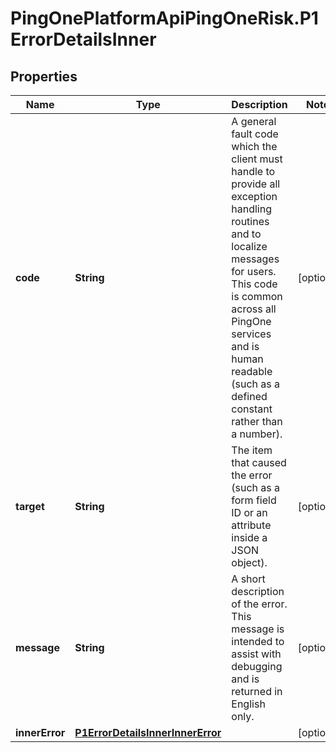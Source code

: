 # PingOnePlatformApiPingOneRisk.P1ErrorDetailsInner

## Properties

Name | Type | Description | Notes
------------ | ------------- | ------------- | -------------
**code** | **String** | A general fault code which the client must handle to provide all exception handling routines and to localize messages for users. This code is common across all PingOne services and is human readable (such as a defined constant rather than a number). | [optional] 
**target** | **String** | The item that caused the error (such as a form field ID or an attribute inside a JSON object). | [optional] 
**message** | **String** | A short description of the error. This message is intended to assist with debugging and is returned in English only. | [optional] 
**innerError** | [**P1ErrorDetailsInnerInnerError**](P1ErrorDetailsInnerInnerError.md) |  | [optional] 


